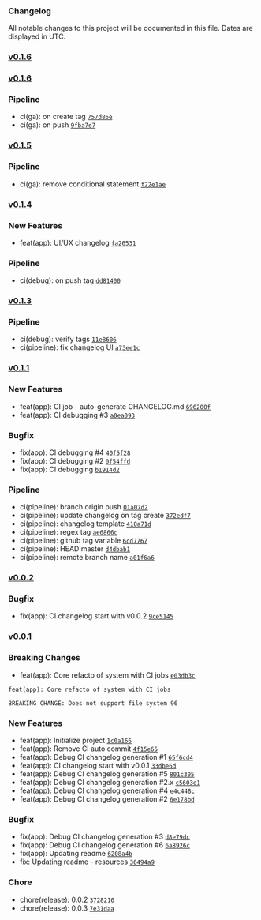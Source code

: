 ### Changelog

All notable changes to this project will be documented in this file. Dates are displayed in UTC.

### [v0.1.6](https://github.com/fadilxcoder/changelog/compare/v0.1.6...v0.1.6)

### [v0.1.6](https://github.com/fadilxcoder/changelog/compare/v0.1.5...v0.1.6)

### Pipeline

- ci(ga): on create tag [`757d86e`](https://github.com/fadilxcoder/changelog/commit/757d86e082c39eed3d7821c208296766ceb4430e)
- ci(ga): on push [`9fba7e7`](https://github.com/fadilxcoder/changelog/commit/9fba7e73d04a6631a6413bdce4b2981be527f2b5)

### [v0.1.5](https://github.com/fadilxcoder/changelog/compare/v0.1.4...v0.1.5)

### Pipeline

- ci(ga): remove conditional statement [`f22e1ae`](https://github.com/fadilxcoder/changelog/commit/f22e1aefc1dd1a841ce508b8499dd1144670ebe5)

### [v0.1.4](https://github.com/fadilxcoder/changelog/compare/v0.1.3...v0.1.4)

### New Features

- feat(app): UI/UX changelog [`fa26531`](https://github.com/fadilxcoder/changelog/commit/fa26531924a17d278e5e0dc3c49519e5c4072997)

### Pipeline

- ci(debug): on push tag [`dd81400`](https://github.com/fadilxcoder/changelog/commit/dd81400640b834c72ef29cad20c6709626ea315b)

### [v0.1.3](https://github.com/fadilxcoder/changelog/compare/v0.1.1...v0.1.3)

### Pipeline

- ci(debug): verify tags [`11e8606`](https://github.com/fadilxcoder/changelog/commit/11e86067d276950f4c3d1ae22e6cee053cc5cc4a)
- ci(pipeline): fix changelog UI [`a73ee1c`](https://github.com/fadilxcoder/changelog/commit/a73ee1c6724fe42df9c5a9463a56255177f53349)

### [v0.1.1](https://github.com/fadilxcoder/changelog/compare/v0.0.2...v0.1.1)

### New Features

- feat(app): CI job - auto-generate CHANGELOG.md [`696200f`](https://github.com/fadilxcoder/changelog/commit/696200ff7bd2f3b1c1bd3186e4f8b7dfe9dd8061)
- feat(app): CI debugging #3 [`a0ea093`](https://github.com/fadilxcoder/changelog/commit/a0ea0935bf8fa2df32add5111589b1a45a8d1815)

### Bugfix

- fix(app): CI debugging #4 [`40f5f28`](https://github.com/fadilxcoder/changelog/commit/40f5f28048e0b74e956f520f75994e7840ed2498)
- fix(app): CI debugging #2 [`0f54ffd`](https://github.com/fadilxcoder/changelog/commit/0f54ffd42cbc493f4f6b3ed3cbd197497c6df53d)
- fix(app): CI debugging [`b1914d2`](https://github.com/fadilxcoder/changelog/commit/b1914d2d12c82f9fb38046dd5a4f42a120186dce)

### Pipeline

- ci(pipeline): branch origin push [`01a07d2`](https://github.com/fadilxcoder/changelog/commit/01a07d2eabbb5a582a4ea9b809dc30631452fe86)
- ci(pipeline): update changelog on tag create [`372edf7`](https://github.com/fadilxcoder/changelog/commit/372edf7ecbb7ab67a6af7ff1f9a43b066db48295)
- ci(pipeline): changelog template [`410a71d`](https://github.com/fadilxcoder/changelog/commit/410a71dde5c9bbde800538edd6fa5c0cb18d476c)
- ci(pipeline): regex tag [`ae6866c`](https://github.com/fadilxcoder/changelog/commit/ae6866c62f41c6ed2e51c852ac4fe972c00083b0)
- ci(pipeline): github tag variable [`6cd7767`](https://github.com/fadilxcoder/changelog/commit/6cd7767b52b6d0e3765b2a930dfc4bd4a672c482)
- ci(pipeline): HEAD:master [`d4dbab1`](https://github.com/fadilxcoder/changelog/commit/d4dbab1d8da697bb5423ec1ec2ff773628521e43)
- ci(pipeline): remote branch name [`a01f6a6`](https://github.com/fadilxcoder/changelog/commit/a01f6a6c1475a929c55bea811c8c882050b98790)

### [v0.0.2](https://github.com/fadilxcoder/changelog/compare/v0.0.1...v0.0.2)

### Bugfix

- fix(app): CI changelog start with v0.0.2 [`9ce5145`](https://github.com/fadilxcoder/changelog/commit/9ce5145aefa035f7f617e4e6d202e38766aa8716)

### [v0.0.1]()

### Breaking Changes

- feat(app): Core refacto of system with CI jobs [`e03db3c`](https://github.com/fadilxcoder/changelog/commit/e03db3cd8809440f8e7bcd9dcb3ec66b3fed1949)
```
feat(app): Core refacto of system with CI jobs

BREAKING CHANGE: Does not support file system 96
```

### New Features

- feat(app): Initialize project [`1c0a166`](https://github.com/fadilxcoder/changelog/commit/1c0a166e51c4a341806ef7cf7cfb9028972630f8)
- feat(app): Remove CI auto commit [`4f15e65`](https://github.com/fadilxcoder/changelog/commit/4f15e65511a19bed7ed675c70433e8cd2972fe02)
- feat(app): Debug CI changelog generation #1 [`65f6cd4`](https://github.com/fadilxcoder/changelog/commit/65f6cd42327966d5a71bae4b6f66bc15fb148860)
- feat(app): CI changelog start with v0.0.1 [`33dbe6d`](https://github.com/fadilxcoder/changelog/commit/33dbe6de41359c747897bf8c34d50391e3294980)
- feat(app): Debug CI changelog generation #5 [`801c305`](https://github.com/fadilxcoder/changelog/commit/801c305f7fd2e500e721778b8882dc156ae1354b)
- feat(app): Debug CI changelog generation #2.x [`c5603e1`](https://github.com/fadilxcoder/changelog/commit/c5603e13fe38c0283eed56c4107881fa6718d959)
- feat(app): Debug CI changelog generation #4 [`e4c448c`](https://github.com/fadilxcoder/changelog/commit/e4c448c2a43e21645cbd5235bd304bbe9adf95a0)
- feat(app): Debug CI changelog generation #2 [`6e178bd`](https://github.com/fadilxcoder/changelog/commit/6e178bdd3b044f212c4f00eee49876f3488a5f40)

### Bugfix

- fix(app): Debug CI changelog generation #3 [`d8e79dc`](https://github.com/fadilxcoder/changelog/commit/d8e79dc5100217d1a28742c487a39075e498a397)
- fix(app): Debug CI changelog generation #6 [`6a8926c`](https://github.com/fadilxcoder/changelog/commit/6a8926ccaf567e92e0b507451523a30f48cd0dc5)
- fix(app): Updating readme [`6208a4b`](https://github.com/fadilxcoder/changelog/commit/6208a4b9074cba038ea444b58dbce8f6b6f5d616)
- fix: Updating readme - resources [`36494a9`](https://github.com/fadilxcoder/changelog/commit/36494a9e4a4ca4dbd51a3d2b33537d2bb9041728)

### Chore

- chore(release): 0.0.2 [`3728210`](https://github.com/fadilxcoder/changelog/commit/3728210041b1f49fbe806ae66a998039cc741ea4)
- chore(release): 0.0.3 [`7e31daa`](https://github.com/fadilxcoder/changelog/commit/7e31daaf3da6808cab43554fdcdc3a1e81a7481f)
